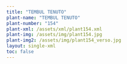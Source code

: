 ```yaml
---
title: "TEMBUL TENUTO"
plant-name: "TEMBUL TENUTO"
plant-number: "154"
plant-xml: /assets/xml/plant154.xml
plant-img: /assets/img/plant154.jpg
plant-img2: /assets/img/plant154_verso.jpg
layout: single-xml
toc: false
---
```


